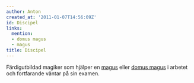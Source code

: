 ```yaml
---
author: Anton
created_at: '2011-01-07T14:56:09Z'
id: Discipel
links:
  mention:
  - domus magus
  - magus
title: Discipel
---
```


Färdigutbildad magiker som hjälper en [magus] eller [domus magus] i arbetet och fortfarande väntar
på sin examen.

  [magus]: magus
  [domus magus]: domus_magus
